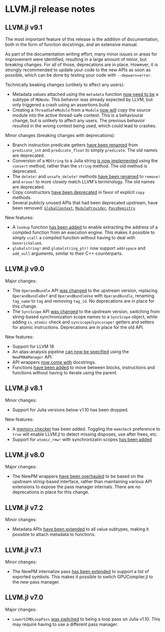 # LLVM.jl release notes


## LLVM.jl v9.1

The most important feature of this release is the addition of documentation, both in the
form of function docstrings, and an extensive manual.

As part of the documentation writing effort, many minor issues or areas for improvement were
identified, resulting in a large amount of minor, but breaking changes. For all of those,
deprecations are in place. However, it is strongly recommended to update your code to the
new APIs as soon as possible, which can be done by testing your code with `--depwarn=error`.

Technically beaking changes (unlikely to affect any users):

- Metadata values attached using the `metadata` function [now need to
  be](https://github.com/maleadt/LLVM.jl/pull/476) a subtype of `MDNode`. This behavior
  was already expected by LLVM, but only triggered a crash using an assertions build.
- Creating a `ThreadSafeModule` from a `Module` [now
  will](https://github.com/maleadt/LLVM.jl/pull/474) copy the source module into the active
  thread-safe context. This is a behavioural change, but is unlikely to affect any users.
  The previous behavior resulted in the wrong context being used, which could lead to
  crashes.

Minor changes (breaking changes with deprecations):

- Branch instruction predicate getters [have been
  renamed](https://github.com/maleadt/LLVM.jl/pull/473) from `predicate_int` and
  `predicate_float` to simply `predicate`. The old names are deprecated.
- Conversion of a `MDString` to a Julia string [is now
  implemented](https://github.com/maleadt/LLVM.jl/pull/470) using the `convert` method,
  rather than the `string` method. The old method is deprecated.
- The `delete!` and `unsafe_delete!` methods [have been
  renamed](https://github.com/maleadt/LLVM.jl/pull/467) to `remove!` and `erase!` to more
  closely match LLVM's terminology. The old names are deprecated.
- Copy constructors [have been deprecated](https://github.com/maleadt/LLVM.jl/pull/466) in
  favor of explicit `copy` methods.
- Several publicly unused APIs that had been deprecated upstream, have been removed:
  [`GlobalContext`](https://github.com/maleadt/LLVM.jl/pull/463),
  [`ModuleProvider`](https://github.com/maleadt/LLVM.jl/pull/465),
  [`PassRegistry`](https://github.com/maleadt/LLVM.jl/pull/461).

New features:

- A `lookup` function [has been added](https://github.com/maleadt/LLVM.jl/pull/458) to
  enable extracting the address of a compiled function from an execution engine. This makes
  it possible to simply `ccall` a compiled function without having to deal with
  `GenericValue`s.
- `globalstring!` and `globalstring_ptr!` now support `addrspace` and `add_null` arguments,
  similar to their C++ counterparts.


## LLVM.jl v9.0

Major changes:

- The `OperandBundle` API [was changed](https://github.com/maleadt/LLVM.jl/pull/437) to the
  upstream version, replacing `OperandBundleDef` and `OperandBundleUse` with
  `OperandBundle`, renaming `tag_name` to `tag` and removing `tag_id`. No deprecations are
  in place for this change.
- The `SyncScope` API [was changed](https://github.com/maleadt/LLVM.jl/pull/443) to the
  upstream version, switching from string-based synchronization scope names to a
  `SyncScope` object, while adding `is_atomic` check and `syncscope`/`syncscope!` getters
  and setters for atomic instructions. Deprecations are in place for the old API.

New features:

- Support for LLVM 18
- An alias-analysis pipeline [can now be
  specified](https://github.com/maleadt/LLVM.jl/pull/439) using the `NewPMAAManager` API.
- API wrappers [now come with](https://github.com/maleadt/LLVM.jl/pull/448) docstrings.
- Functions [have been added](https://github.com/maleadt/LLVM.jl/pull/447) to move between
  blocks, instructions and functions without having to iterate using the parent.


## LLVM.jl v8.1

Minor changes:

- Support for Julia versions below v1.10 has been dropped.

New features:

- A [memory checker](https://github.com/maleadt/LLVM.jl/pull/420) has been added. Toggling
  the `memcheck` preference to `true` will enable LLVM.jl to detect missing disposes, use
  after frees, etc.
- Support for `atomic_rmw!` with synchronizatin scopes [has been
  added](https://github.com/maleadt/LLVM.jl/pull/431)


## LLVM.jl v8.0

Major changes:

- The NewPM wrappers [have been overhauled](https://github.com/maleadt/LLVM.jl/pull/416) to
  be based on the upstream string-based interface, rather than maintaining various API
  extensions to expose the pass manager internals. There are no deprecations in place for
  this change.


## LLVM.jl v7.2

Minor changes:

- Metadata APIs [have been extended](https://github.com/maleadt/LLVM.jl/pull/414) to all
  value subtypes, making it possible to attach metadata to functions.


## LLVM.jl v7.1

Minor changes:

- The NewPM internalize pass [has been
  extended](https://github.com/maleadt/LLVM.jl/pull/409) to support a list of exported
  symbols. This makes it possible to switch GPUCompiler.jl to the new pass manager.


## LLVM.jl v7.0

Major changes:

- `LowerSIMDLoopPass` [was switched](https://github.com/maleadt/LLVM.jl/pull/398) to being a
  loop pass on Julia v1.10. This may require having to use a different pass manager.
